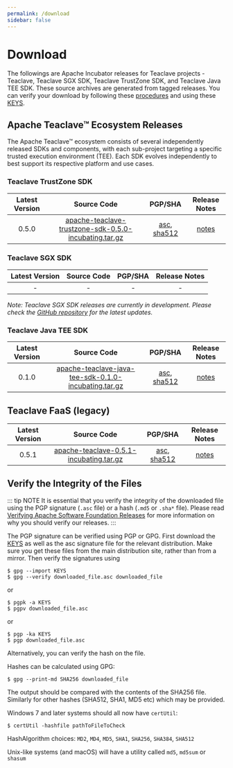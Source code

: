 ```yaml
---
permalink: /download
sidebar: false
---
```

# Download

The followings are Apache Incubator releases for Teaclave projects - Teaclave,
Teaclave SGX SDK, Teaclave TrustZone SDK, and Teaclave Java TEE SDK. These
source archives are generated from tagged releases. You can verify your download
by following these
[procedures](https://www.apache.org/info/verification.html) and using these
[KEYS](https://downloads.apache.org/teaclave/KEYS).

## Apache Teaclave™ Ecosystem Releases

The Apache Teaclave™ ecosystem consists of several independently released SDKs and components, 
with each sub-project targeting a specific trusted execution environment (TEE).
Each SDK evolves independently to best support its respective platform and use cases.

### Teaclave TrustZone SDK

| Latest Version | Source Code               | PGP/SHA | Release Notes |
|:-------:|:-------------------------:|:----:|:-------:|
| 0.5.0   | [apache-teaclave-trustzone-sdk-0.5.0-incubating.tar.gz](https://www.apache.org/dyn/closer.lua/incubator/teaclave/trustzone-sdk-0.5.0/apache-teaclave-trustzone-sdk-0.5.0-incubating.tar.gz?action=download) | [asc](https://downloads.apache.org/incubator/teaclave/trustzone-sdk-0.5.0/apache-teaclave-trustzone-sdk-0.5.0-incubating.tar.gz.asc), [sha512](https://downloads.apache.org/incubator/teaclave/trustzone-sdk-0.5.0/apache-teaclave-trustzone-sdk-0.5.0-incubating.tar.gz.sha512) | [notes](https://github.com/apache/teaclave-trustzone-sdk/releases/tag/v0.5.0) |

### Teaclave SGX SDK

| Latest Version | Source Code               | PGP/SHA | Release Notes |
|:-------:|:-------------------------:|:----:|:-------:|
| - | - | - | - |

*Note: Teaclave SGX SDK releases are currently in development. Please check the [GitHub repository](https://github.com/apache/teaclave-sgx-sdk) for the latest updates.*

### Teaclave Java TEE SDK

| Latest Version | Source Code               | PGP/SHA | Release Notes |
|:-------:|:-------------------------:|:----:|:-------:|
| 0.1.0 | [apache-teaclave-java-tee-sdk-0.1.0-incubating.tar.gz](https://www.apache.org/dyn/closer.lua/incubator/teaclave/java-tee-sdk-v0.1.0/apache-teaclave-java-tee-sdk-0.1.0-incubating.tar.gz?action=download) | [asc](https://downloads.apache.org/incubator/teaclave/java-tee-sdk-v0.1.0/apache-teaclave-java-tee-sdk-0.1.0-incubating.tar.gz.asc), [sha512](https://downloads.apache.org/incubator/teaclave/java-tee-sdk-v0.1.0/apache-teaclave-java-tee-sdk-0.1.0-incubating.tar.gz.sha512) | [notes](https://github.com/apache/teaclave-java-tee-sdk/releases/tag/v0.1.0) |

## Teaclave FaaS (legacy)

| Latest Version | Source Code               | PGP/SHA | Release Notes |
|:-------:|:-------------------------:|:-------:|:-------------:|
| 0.5.1   | [apache-teaclave-0.5.1-incubating.tar.gz](https://www.apache.org/dyn/closer.lua/incubator/teaclave/0.5.1/apache-teaclave-0.5.1-incubating.tar.gz?action=download)| [asc](https://downloads.apache.org/incubator/teaclave/0.5.1/apache-teaclave-0.5.1-incubating.tar.gz.asc), [sha512](https://downloads.apache.org/incubator/teaclave/0.5.1/apache-teaclave-0.5.1-incubating.tar.gz.sha512) | [notes](https://github.com/apache/teaclave/releases/tag/v0.5.1) |

## Verify the Integrity of the Files

::: tip NOTE
It is essential that you verify the integrity of the downloaded file using the
PGP signature (`.asc` file) or a hash (`.md5` or `.sha*` file). Please read
[Verifying Apache Software Foundation Releases](https://www.apache.org/info/verification.html)
for more information on why you should verify our releases.
:::

The PGP signature can be verified using PGP or GPG. First download the
[KEYS](https://downloads.apache.org/teaclave/KEYS) as
well as the asc signature file for the relevant distribution. Make sure you get
these files from the main distribution site, rather than from a mirror. Then
verify the signatures using

```
$ gpg --import KEYS
$ gpg --verify downloaded_file.asc downloaded_file
```
or
```
$ pgpk -a KEYS
$ pgpv downloaded_file.asc
```
or
```
$ pgp -ka KEYS
$ pgp downloaded_file.asc
```
Alternatively, you can verify the hash on the file.

Hashes can be calculated using GPG:

```
$ gpg --print-md SHA256 downloaded_file
```

The output should be compared with the contents of the SHA256 file. Similarly
for other hashes (SHA512, SHA1, MD5 etc) which may be provided.

Windows 7 and later systems should all now have `certUtil`:

```
$ certUtil -hashfile pathToFileToCheck
```

HashAlgorithm choices: `MD2`, `MD4`, `MD5`, `SHA1`, `SHA256`, `SHA384`, `SHA512`

Unix-like systems (and macOS) will have a utility called `md5`, `md5sum` or `shasum`
